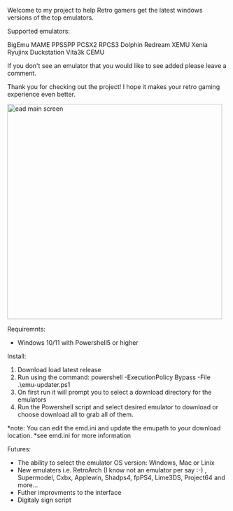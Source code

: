 Welcome to my project to help Retro gamers get the latest windows versions of the top emulators.

Supported emulators:

BigEmu
MAME
PPSSPP
PCSX2
RPCS3
Dolphin
Redream
XEMU
Xenia
Ryujinx
Duckstation
Vita3k
CEMU

If you don't see an emulator that you would like to see added please leave a comment.

Thank you for checking out the project! I hope it makes your retro gaming experience even better.


<img width="491" alt="ead main screen" src="https://github.com/user-attachments/assets/cdfb2b11-ded3-4c80-88be-4bc41dc5e132">

Requiremnts:
- Windows 10/11 with Powershell5 or higher

Install:
1. Download load latest release
2. Run using the command: powershell -ExecutionPolicy Bypass -File .\emu-updater.ps1
3. On first run it will prompt you to select a download directory for the emulators
4. Run the Powershell script and select desired emulator to download or choose download all to grab all of them.

*note:  You can edit the emd.ini and update the emupath to your download location. *see emd.ini for more information

Futures:
- The ability to select the emulator OS version:  Windows, Mac or Linix
- New emulaters i.e.  RetroArch (I know not an emulator per say :-) , Supermodel, Cxbx, Applewin, Shadps4, fpPS4, Lime3DS, Project64 and more...
- Futher improvments to the interface
- Digitaly sign script
